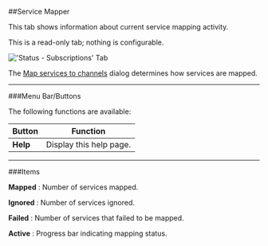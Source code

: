 ##Service Mapper 

This tab shows information about current service mapping activity. 

This is a read-only tab; nothing is configurable. 

!['Status - Subscriptions' Tab](static/img/doc/statusservicemapper.png) 


The [Map services to channels](class/service_mapper) dialog 
determines how services are mapped.

---

###Menu Bar/Buttons

The following functions are available:

Button     | Function
-----------|---------
**Help**   | Display this help page.

---

###Items

**Mapped** 
: Number of services mapped. 

**Ignored** 
: Number of services ignored. 

**Failed** 
: Number of services that failed to be mapped.

**Active** 
: Progress bar indicating mapping status.
